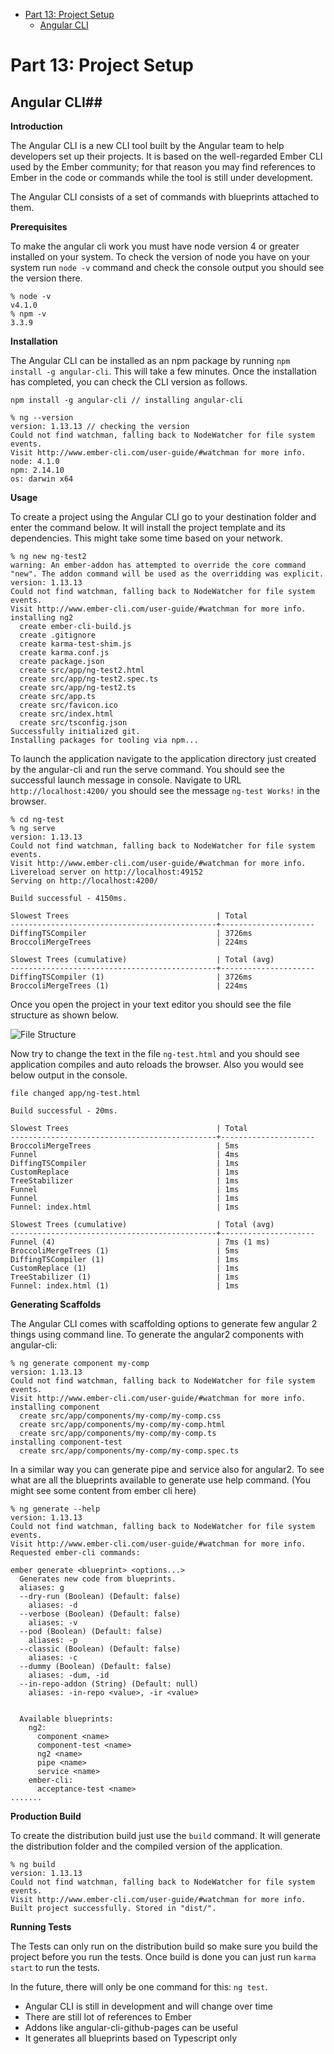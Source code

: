 <!-- START doctoc generated TOC please keep comment here to allow auto update -->
<!-- DON'T EDIT THIS SECTION, INSTEAD RE-RUN doctoc TO UPDATE -->


- [Part 13: Project Setup](#part-13-project-setup)
  - [Angular CLI](#angular-cli)

<!-- END doctoc generated TOC please keep comment here to allow auto update -->

# Part 13: Project Setup #

## Angular CLI##

**Introduction**

The Angular CLI is a new CLI tool built by the Angular team to help developers set up their projects. It is based on the well-regarded Ember CLI used by the Ember community; for that reason you may find references to Ember in the code or commands while the tool is still under development.

The Angular CLI consists of a set of commands with blueprints attached to them.

**Prerequisites**

To make the angular cli work you must have node version 4 or greater installed on your system. To check the version of node you have on your system run `node -v` command and check the console output you should see the version there.
```shell
% node -v
v4.1.0
% npm -v
3.3.9
```
**Installation**

The Angular CLI can be installed as an npm package by running `npm install -g angular-cli`. This will take a few minutes. Once the installation has completed, you can check the CLI version as follows.
```shell
npm install -g angular-cli // installing angular-cli

% ng --version
version: 1.13.13 // checking the version
Could not find watchman, falling back to NodeWatcher for file system events.
Visit http://www.ember-cli.com/user-guide/#watchman for more info.
node: 4.1.0
npm: 2.14.10
os: darwin x64 
```

**Usage**

To create a project using the Angular CLI go to your destination folder and enter the command below. It will install the project template and its dependencies. This might take some time based on your network.

```shell
% ng new ng-test2
warning: An ember-addon has attempted to override the core command "new". The addon command will be used as the overridding was explicit.
version: 1.13.13
Could not find watchman, falling back to NodeWatcher for file system events.
Visit http://www.ember-cli.com/user-guide/#watchman for more info.
installing ng2
  create ember-cli-build.js
  create .gitignore
  create karma-test-shim.js
  create karma.conf.js
  create package.json
  create src/app/ng-test2.html
  create src/app/ng-test2.spec.ts
  create src/app/ng-test2.ts
  create src/app.ts
  create src/favicon.ico
  create src/index.html
  create src/tsconfig.json
Successfully initialized git.
Installing packages for tooling via npm...
``` 

To launch the application navigate to the application directory just created by the angular-cli and run the serve command. You should see the successful launch message in console. Navigate to URL `http://localhost:4200/` you should see the message `ng-test Works!` in the browser.

```shell
% cd ng-test
% ng serve
version: 1.13.13
Could not find watchman, falling back to NodeWatcher for file system events.
Visit http://www.ember-cli.com/user-guide/#watchman for more info.
Livereload server on http://localhost:49152
Serving on http://localhost:4200/

Build successful - 4150ms.

Slowest Trees                                 | Total
----------------------------------------------+---------------------
DiffingTSCompiler                             | 3726ms
BroccoliMergeTrees                            | 224ms

Slowest Trees (cumulative)                    | Total (avg)
----------------------------------------------+---------------------
DiffingTSCompiler (1)                         | 3726ms
BroccoliMergeTrees (1)                        | 224ms
```

Once you open the project in your text editor you should see the file structure as shown below. 

![File Structure](images/angular-cli-file-structure.png)

Now try to change the text in the file `ng-test.html` and you should see application compiles and auto reloads the browser. Also you would see below output in the console.

```shell
file changed app/ng-test.html

Build successful - 20ms.

Slowest Trees                                 | Total
----------------------------------------------+---------------------
BroccoliMergeTrees                            | 5ms
Funnel                                        | 4ms
DiffingTSCompiler                             | 1ms
CustomReplace                                 | 1ms
TreeStabilizer                                | 1ms
Funnel                                        | 1ms
Funnel                                        | 1ms
Funnel: index.html                            | 1ms

Slowest Trees (cumulative)                    | Total (avg)
----------------------------------------------+---------------------
Funnel (4)                                    | 7ms (1 ms)
BroccoliMergeTrees (1)                        | 5ms
DiffingTSCompiler (1)                         | 1ms
CustomReplace (1)                             | 1ms
TreeStabilizer (1)                            | 1ms
Funnel: index.html (1)                        | 1ms
```

**Generating Scaffolds**

The Angular CLI comes with scaffolding options to generate few angular 2 things using command line.
To generate the angular2 components with angular-cli:

```shell
% ng generate component my-comp
version: 1.13.13
Could not find watchman, falling back to NodeWatcher for file system events.
Visit http://www.ember-cli.com/user-guide/#watchman for more info.
installing component
  create src/app/components/my-comp/my-comp.css
  create src/app/components/my-comp/my-comp.html
  create src/app/components/my-comp/my-comp.ts
installing component-test
  create src/app/components/my-comp/my-comp.spec.ts
```

In a similar way you can generate pipe and service also for angular2. To see what are all the blueprints available to generate use help command. (You might see some content from ember cli here)

```shell
% ng generate --help
version: 1.13.13
Could not find watchman, falling back to NodeWatcher for file system events.
Visit http://www.ember-cli.com/user-guide/#watchman for more info.
Requested ember-cli commands:

ember generate <blueprint> <options...>
  Generates new code from blueprints.
  aliases: g
  --dry-run (Boolean) (Default: false)
    aliases: -d
  --verbose (Boolean) (Default: false)
    aliases: -v
  --pod (Boolean) (Default: false)
    aliases: -p
  --classic (Boolean) (Default: false)
    aliases: -c
  --dummy (Boolean) (Default: false)
    aliases: -dum, -id
  --in-repo-addon (String) (Default: null)
    aliases: -in-repo <value>, -ir <value>


  Available blueprints:
    ng2:
      component <name>
      component-test <name>
      ng2 <name>
      pipe <name>
      service <name>
    ember-cli:
      acceptance-test <name>
.......
```

**Production Build**

To create the distribution build just use the `build` command. It will generate the distribution folder and the compiled version of the application.

```shell
% ng build
version: 1.13.13
Could not find watchman, falling back to NodeWatcher for file system events.
Visit http://www.ember-cli.com/user-guide/#watchman for more info.
Built project successfully. Stored in "dist/".
```

**Running Tests**

The Tests can only run on the distribution build so make sure you build the project before you run the tests.
Once build is done you can just run `karma start` to run the tests.

In the future, there will only be one command for this: `ng test`.

* Angular CLI is still in development and will change over time
* There are still lot of references to Ember
* Addons like angular-cli-github-pages can be useful
* It generates all blueprints based on Typescript only